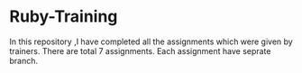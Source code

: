 # Ruby-Training
In this repository ,I have completed all the assignments which were given by trainers.
There are total 7 assignments. 
Each assignment have seprate branch. 
